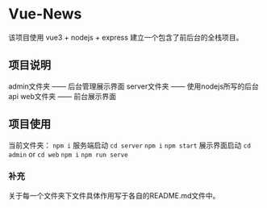 # Vue-News
该项目使用 vue3 + nodejs + express 建立一个包含了前后台的全栈项目。
## 项目说明
admin文件夹 —— 后台管理展示界面
server文件夹 —— 使用nodejs所写的后台api
web文件夹 —— 前台展示界面
## 项目使用
当前文件夹：
`npm i`
服务端启动
`cd server`
`npm i`
`npm start`
展示界面启动
`cd admin` or  `cd web`
`npm i`
`npm run serve`

### 补充
关于每一个文件夹下文件具体作用写于各自的README.md文件中。